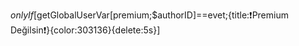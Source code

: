 $onlyIf[$getGlobalUserVar[premium;$authorID]==evet;{title:❗️Premium Değilsin❗️}{color:303136}{delete:5s}] 
